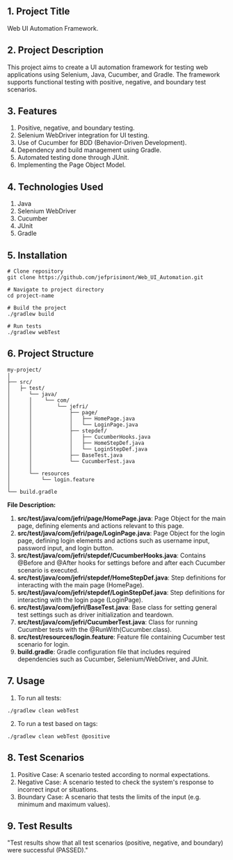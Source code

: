 ## 1. Project Title
Web UI Automation Framework.

## 2. Project Description
This project aims to create a UI automation framework for testing web applications using Selenium, Java, Cucumber, and Gradle. 
The framework supports functional testing with positive, negative, and boundary test scenarios.

## 3. Features
1. Positive, negative, and boundary testing.
2. Selenium WebDriver integration for UI testing.
3. Use of Cucumber for BDD (Behavior-Driven Development).
4. Dependency and build management using Gradle.
5. Automated testing done through JUnit.
6. Implementing the Page Object Model.

## 4. Technologies Used
1. Java
2. Selenium WebDriver
3. Cucumber
4. JUnit
5. Gradle

## 5. Installation
```
# Clone repository
git clone https://github.com/jefprisimont/Web_UI_Automation.git

# Navigate to project directory
cd project-name

# Build the project
./gradlew build

# Run tests
./gradlew webTest
```

## 6. Project Structure
```
my-project/
│
├── src/
│   ├─ test/
│      └── java/
│      │    └── com/
│      │        └── jefri/
│      │            ├── page/
│      │            │   ├── HomePage.java
│      │            │   └── LoginPage.java
│      │            ├── stepdef/
│      │            │   ├── CucumberHooks.java
│      │            │   ├── HomeStepDef.java
│      │            │   └── LoginStepDef.java
│      │            ├── BaseTest.java
│      │            └── CucumberTest.java
│      │
│      └── resources
│          └── login.feature
│
└── build.gradle
```
**File Description:** <br>
1. **src/test/java/com/jefri/page/HomePage.java**: Page Object for the main page, defining elements and actions relevant to this page.
2. **src/test/java/com/jefri/page/LoginPage.java**: Page Object for the login page, defining login elements and actions such as username input, password input, and login button.
3. **src/test/java/com/jefri/stepdef/CucumberHooks.java**: Contains @Before and @After hooks for settings before and after each Cucumber scenario is executed.
4. **src/test/java/com/jefri/stepdef/HomeStepDef.java**: Step definitions for interacting with the main page (HomePage).
5. **src/test/java/com/jefri/stepdef/LoginStepDef.java**: Step definitions for interacting with the login page (LoginPage).
6. **src/test/java/com/jefri/BaseTest.java**: Base class for setting general test settings such as driver initialization and teardown.
7. **src/test/java/com/jefri/CucumberTest.java**: Class for running Cucumber tests with the @RunWith(Cucumber.class).
8. **src/test/resources/login.feature**: Feature file containing Cucumber test scenario for login.
9. **build.gradle**: Gradle configuration file that includes required dependencies such as Cucumber, Selenium/WebDriver, and JUnit.

## 7. Usage
1. To run all tests:
```
./gradlew clean webTest
```
2. To run a test based on tags:
```
./gradlew clean webTest @positive
```

## 8. Test Scenarios
1. Positive Case: A scenario tested according to normal expectations.
2. Negative Case: A scenario tested to check the system's response to incorrect input or situations.
3. Boundary Case: A scenario that tests the limits of the input (e.g. minimum and maximum values).

## 9. Test Results
"Test results show that all test scenarios (positive, negative, and boundary) were successful (PASSED)."
